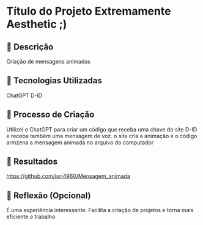 # Título do Projeto Extremamente Aesthetic ;)

## 📒 Descrição
Criação de mensagens animadas

## 🤖 Tecnologias Utilizadas
ChatGPT
D-ID

## 🧐 Processo de Criação
Utilizei o ChatGPT para criar um código que receba uma chave do site D-ID e receba também uma mensagem de voz.
o site cria a animação e o código armzena a mensagem animada no arquivo do computador

## 🚀 Resultados
https://github.com/iuri4960/Mensagem_animada

## 💭 Reflexão (Opcional)
É uma experiência interessante. Facilita a criação de projetos e torna mais eficiente o trabalho
